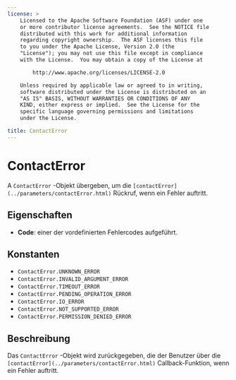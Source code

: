 ```yaml
---
license: >
    Licensed to the Apache Software Foundation (ASF) under one
    or more contributor license agreements.  See the NOTICE file
    distributed with this work for additional information
    regarding copyright ownership.  The ASF licenses this file
    to you under the Apache License, Version 2.0 (the
    "License"); you may not use this file except in compliance
    with the License.  You may obtain a copy of the License at

        http://www.apache.org/licenses/LICENSE-2.0

    Unless required by applicable law or agreed to in writing,
    software distributed under the License is distributed on an
    "AS IS" BASIS, WITHOUT WARRANTIES OR CONDITIONS OF ANY
    KIND, either express or implied.  See the License for the
    specific language governing permissions and limitations
    under the License.

title: ContactError
---
```


# ContactError

A `ContactError` -Objekt übergeben, um die `[contactError](../parameters/contactError.html)` Rückruf, wenn ein Fehler auftritt.

## Eigenschaften

*   **Code**: einer der vordefinierten Fehlercodes aufgeführt.

## Konstanten

*   `ContactError.UNKNOWN_ERROR`
*   `ContactError.INVALID_ARGUMENT_ERROR`
*   `ContactError.TIMEOUT_ERROR`
*   `ContactError.PENDING_OPERATION_ERROR`
*   `ContactError.IO_ERROR`
*   `ContactError.NOT_SUPPORTED_ERROR`
*   `ContactError.PERMISSION_DENIED_ERROR`

## Beschreibung

Das `ContactError` -Objekt wird zurückgegeben, die der Benutzer über die `[contactError](../parameters/contactError.html)` Callback-Funktion, wenn ein Fehler auftritt.